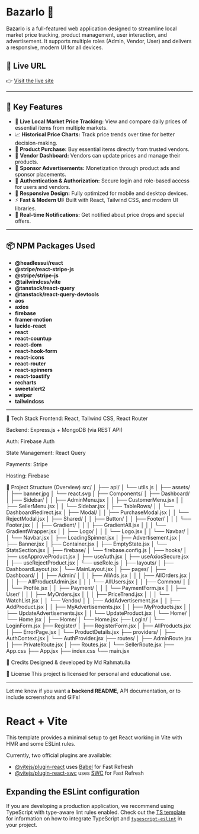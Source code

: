 # BazarIo 🛒

BazarIo is a full-featured web application designed to streamline local market price tracking, product management, user interaction, and advertisement. It supports multiple roles (Admin, Vendor, User) and delivers a responsive, modern UI for all devices.

## 🔗 Live URL

👉 [Visit the live site](https://bazario-auth-23e7d.web.app/)

---

## 🚀 Key Features

- 🔎 **Live Local Market Price Tracking:** View and compare daily prices of essential items from multiple markets.
- 📈 **Historical Price Charts:** Track price trends over time for better decision-making.
- 🛒 **Product Purchase:** Buy essential items directly from trusted vendors.
- 🏪 **Vendor Dashboard:** Vendors can update prices and manage their products.
- 📢 **Sponsor Advertisements:** Monetization through product ads and sponsor placements.
- 🔐 **Authentication & Authorization:** Secure login and role-based access for users and vendors.
- 📱 **Responsive Design:** Fully optimized for mobile and desktop devices.
- ⚡ **Fast & Modern UI:** Built with React, Tailwind CSS, and modern UI libraries.
- 🔔 **Real-time Notifications:** Get notified about price drops and special offers.

---

## 📦 NPM Packages Used

- **@headlessui/react**
- **@stripe/react-stripe-js**
- **@stripe/stripe-js**
- **@tailwindcss/vite**
- **@tanstack/react-query**
- **@tanstack/react-query-devtools**
- **aos**
- **axios**
- **firebase**
- **framer-motion**
- **lucide-react**
- **react**
- **react-countup**
- **react-dom**
- **react-hook-form**
- **react-icons**
- **react-router**
- **react-spinners**
- **react-toastify**
- **recharts**
- **sweetalert2**
- **swiper**
- **tailwindcss**

---


🧩 Tech Stack
Frontend: React, Tailwind CSS, React Router

Backend: Express.js + MongoDB (via REST API)

Auth: Firebase Auth

State Management: React Query

Payments: Stripe

Hosting: Firebase


📁 Project Structure (Overview)
src/
│
├── api/
│   └── utils.js
│
├── assets/
│   ├── banner.jpg
│   └── react.svg
│
├── Components/
│   ├── Dashboard/
│   ├── Sidebar/
│   │   ├── AdminMenu.jsx
│   │   ├── CustomerMenu.jsx
│   │   ├── SellerMenu.jsx
│   │   └── Sidebar.jsx
│   ├── TableRows/
│   │   └── DashboardRedirect.jsx
│   ├── Modal/
│   │   ├── PurchaseModal.jsx
│   │   └── RejectModal.jsx
│   ├── Shared/
│   │   ├── Button/
│   │   ├── Footer/
│   │   │   └── Footer.jsx
│   │   ├── Gradient/
│   │   │   ├── GradientAll.jsx
│   │   │   └── GradientWrapper.jsx
│   │   ├── Logo/
│   │   │   └── Logo.jsx
│   │   └── Navbar/
│   │       └── Navbar.jsx
│   ├── LoadingSpinner.jsx
│   ├── Advertisement.jsx
│   ├── Banner.jsx
│   ├── Container.jsx
│   ├── EmptyState.jsx
│   └── StatsSection.jsx
│
├── firebase/
│   └── firebase.config.js
│
├── hooks/
│   ├── useApproveProduct.jsx
│   ├── useAuth.jsx
│   ├── useAxiosSecure.jsx
│   ├── useRejectProduct.jsx
│   └── useRole.js
│
├── layouts/
│   ├── DashboardLayout.jsx
│   └── MainLayout.jsx
│
├── pages/
│   ├── Dashboard/
│   │   ├── Admin/
│   │   │   ├── AllAds.jsx
│   │   │   ├── AllOrders.jsx
│   │   │   ├── AllProductAdmin.jsx
│   │   │   └── AllUsers.jsx
│   │   ├── Common/
│   │   │   └── Profile.jsx
│   │   ├── Payment/
│   │   │   └── PaymentForm.jsx
│   │   ├── User/
│   │   │   ├── MyOrders.jsx
│   │   │   ├── PriceTrend.jsx
│   │   │   └── WatchList.jsx
│   │   └── Vendor/
│   │       ├── AddAdvertisement.jsx
│   │       ├── AddProduct.jsx
│   │       ├── MyAdvertisements.jsx
│   │       ├── MyProducts.jsx
│   │       ├── UpdateAdvertisements.jsx
│   │       └── UpdateProduct.jsx
│   └── Home/
│       └── Home.jsx
│
├── Home/
│   └── Home.jsx
├── Login/
│   └── LoginForm.jsx
├── Register/
│   ├── RegisterForm.jsx
│   ├── AllProducts.jsx
│   ├── ErrorPage.jsx
│   └── ProductDetails.jsx
├── providers/
│   ├── AuthContext.jsx
│   └── AuthProvider.jsx
├── routes/
│   ├── AdminRoute.jsx
│   ├── PrivateRoute.jsx
│   ├── Routes.jsx
│   └── SellerRoute.jsx
├── App.css
├── App.jsx
├── index.css
└── main.jsx


🙌 Credits
Designed & developed by Md Rahmatulla

📜 License
This project is licensed for personal and educational use.


---

Let me know if you want a **backend README**, API documentation, or to include screenshots and GIFs!








# React + Vite

This template provides a minimal setup to get React working in Vite with HMR and some ESLint rules.

Currently, two official plugins are available:

- [@vitejs/plugin-react](https://github.com/vitejs/vite-plugin-react/blob/main/packages/plugin-react) uses [Babel](https://babeljs.io/) for Fast Refresh
- [@vitejs/plugin-react-swc](https://github.com/vitejs/vite-plugin-react/blob/main/packages/plugin-react-swc) uses [SWC](https://swc.rs/) for Fast Refresh

## Expanding the ESLint configuration

If you are developing a production application, we recommend using TypeScript with type-aware lint rules enabled. Check out the [TS template](https://github.com/vitejs/vite/tree/main/packages/create-vite/template-react-ts) for information on how to integrate TypeScript and [`typescript-eslint`](https://typescript-eslint.io) in your project.
